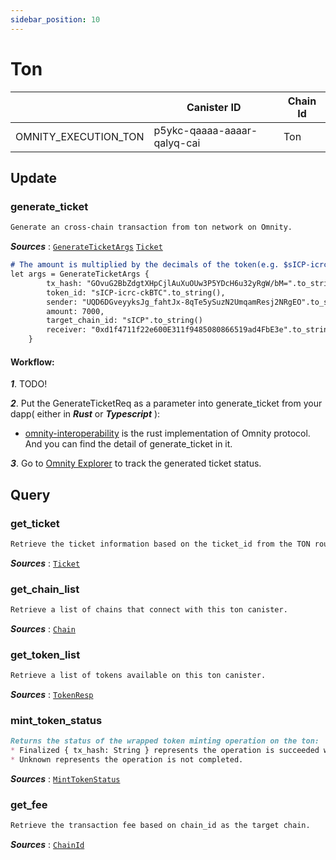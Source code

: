 ```yaml
---
sidebar_position: 10
---
```


# Ton

|  | Canister ID | Chain Id |
| --- | --- | --- |
| OMNITY_EXECUTION_TON | p5ykc-qaaaa-aaaar-qalyq-cai | Ton |

## Update
### generate_ticket
```md title="generate_ticket(params: GenerateTicketArgs) -> Result<Ticket, String>"
Generate an cross-chain transaction from ton network on Omnity.
```
***Sources*** : 
[`GenerateTicketArgs`](https://github.com/octopus-network/omnity-interoperability/)
[`Ticket`](https://github.com/octopus-network/omnity-interoperability/)

```md title="Rust Input Example:"
# The amount is multiplied by the decimals of the token(e.g. $sICP-icrc-ckUSDC has 8 decimals so the input 1 will be 1*100_000_000).
let args = GenerateTicketArgs {
		tx_hash: "GOvuG2BbZdgtXHpCjlAuXuOUw3P5YDcH6u32yRgW/bM=".to_string(),
		token_id: "sICP-icrc-ckBTC".to_string(),
		sender: "UQD6DGveyyksJg_fahtJx-8qTe5ySuzN2UmqamResj2NRgEO".to_string()
		amount: 7000,
		target_chain_id: "sICP".to_string()
		receiver: "0xd1f4711f22e600E311f9485080866519ad4FbE3e".to_string(),
	}
```

#### Workflow: 
***1***. TODO!

***2***. Put the GenerateTicketReq as a parameter into generate_ticket from your dapp( either in ***Rust*** or ***Typescript*** ):
- [omnity-interoperability](https://github.com/octopus-network/omnity-interoperability/blob/main/customs/bitcoin/src/main.rs#L195) is the rust implementation of Omnity protocol. And you can find the detail of generate_ticket in it.

***3***. Go to [Omnity Explorer](https://explorer.omnity.network/) to track the generated ticket status.

## Query
### get_ticket
```md title="get_ticket(ticket_id: String) -> Option<(u64, Ticket)>"
Retrieve the ticket information based on the ticket_id from the TON route received.
```
***Sources*** : [`Ticket`](https://github.com/octopus-network/omnity-interoperability/)

### get_chain_list
```md title="get_chain_list() -> Vec<Chain>"
Retrieve a list of chains that connect with this ton canister.
```
***Sources*** : 
[`Chain`](https://github.com/octopus-network/omnity-interoperability/)

### get_token_list
```md title="get_token_list() -> Vec<TokenResp>"
Retrieve a list of tokens available on this ton canister.
```
***Sources*** : 
[`TokenResp`](https://github.com/octopus-network/omnity-interoperability/)

### mint_token_status
```md title="mint_token_status(ticket_id: String) -> MintTokenStatus"
Returns the status of the wrapped token minting operation on the ton:
* Finalized { tx_hash: String } represents the operation is succeeded with the transaction hash on the ton.
* Unknown represents the operation is not completed.
```
***Sources*** : [`MintTokenStatus`](https://github.com/octopus-network/omnity-interoperability/)

### get_fee
```md title="get_fee(chain_id: ChainId) -> (Option<u64>, String)"
Retrieve the transaction fee based on chain_id as the target chain.
```
***Sources*** : [`ChainId`](https://github.com/octopus-network/omnity-interoperability/)